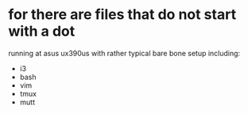 # for there are files that do not start with a dot

running at asus ux390us with rather typical bare bone setup including:
* i3
* bash
* vim
* tmux
* mutt

